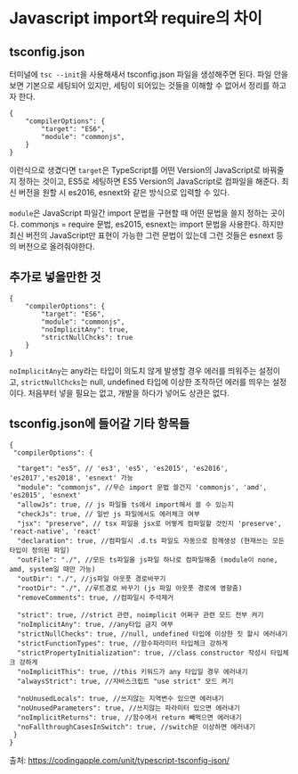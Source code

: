 # Javascript import와 require의 차이

## tsconfig.json
터미널에 ``tsc --init``을 사용해새서 tsconfig.json 파일을 생성해주면 된다. 파일 안을 보면 기본으로 세팅되어 있지만, 세팅이 되어있는 것들을 이해할 수 없어서 정리를 하고자 한다.
```
{
    "compilerOptions": {
        "target": "ES6",
        "module": "commonjs",
    }
}
```
이런식으로 생겼다면 ``target``은 TypeScript를 어떤 Version의 JavaScript로 바꿔줄지 정하는 것이고, ES5로 세팅하면 ES5 Version의 JavaScript로 컴파일을 해준다. 최신 버전을 원할 시 es2016, esnext와 같은 방식으로 입력할 수 있다.
<br/>
<br/>
``module``은 JavaScript 파일간 import 문법을 구현할 때 어떤 문법을 쓸지 정하는 곳이다. commonjs = require 문법, es2015, esnext는 import 문법을 사용한다. 하지만 최신 버전의 JavaScript만 표현이 가능한 그런 문법이 있는데 그런 것들은 esnext 등의 버전으로 올려줘야한다.

## 추가로 넣을만한 것
```
{
    "compilerOptions": {
        "target": "ES6",
        "module": "commonjs",
        "noImplicitAny": true,
        "strictNullChcks": true
    }
}
```
``noImplicitAny``는 any라는 타입이 의도치 않게 발생할 경우 에러를 띄워주는 설정이고, ``strictNullChcks``는 null, undefined 타입에 이상한 조작하던 에러를 띄우는 설정이다. 처음부터 넣을 필요는 없고, 개발을 하다가 넣어도 상관은 없다.

## tsconfig.json에 들어갈 기타 항목들

```
{
 "compilerOptions": {

  "target": "es5", // 'es3', 'es5', 'es2015', 'es2016', 'es2017','es2018', 'esnext' 가능
  "module": "commonjs", //무슨 import 문법 쓸건지 'commonjs', 'amd', 'es2015', 'esnext'
  "allowJs": true, // js 파일들 ts에서 import해서 쓸 수 있는지 
  "checkJs": true, // 일반 js 파일에서도 에러체크 여부 
  "jsx": "preserve", // tsx 파일을 jsx로 어떻게 컴파일할 것인지 'preserve', 'react-native', 'react'
  "declaration": true, //컴파일시 .d.ts 파일도 자동으로 함께생성 (현재쓰는 모든 타입이 정의된 파일)
  "outFile": "./", //모든 ts파일을 js파일 하나로 컴파일해줌 (module이 none, amd, system일 때만 가능)
  "outDir": "./", //js파일 아웃풋 경로바꾸기
  "rootDir": "./", //루트경로 바꾸기 (js 파일 아웃풋 경로에 영향줌)
  "removeComments": true, //컴파일시 주석제거 

  "strict": true, //strict 관련, noimplicit 어쩌구 관련 모드 전부 켜기
  "noImplicitAny": true, //any타입 금지 여부
  "strictNullChecks": true, //null, undefined 타입에 이상한 짓 할시 에러내기 
  "strictFunctionTypes": true, //함수파라미터 타입체크 강하게 
  "strictPropertyInitialization": true, //class constructor 작성시 타입체크 강하게
  "noImplicitThis": true, //this 키워드가 any 타입일 경우 에러내기
  "alwaysStrict": true, //자바스크립트 "use strict" 모드 켜기

  "noUnusedLocals": true, //쓰지않는 지역변수 있으면 에러내기
  "noUnusedParameters": true, //쓰지않는 파라미터 있으면 에러내기
  "noImplicitReturns": true, //함수에서 return 빼먹으면 에러내기 
  "noFallthroughCasesInSwitch": true, //switch문 이상하면 에러내기 
 }
}
```


출처: https://codingapple.com/unit/typescript-tsconfig-json/
